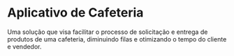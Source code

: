 <h1>Aplicativo de Cafeteria</h1>
<p>Uma solução que visa facilitar o processo de solicitação e entrega de produtos de uma cafeteria, diminuindo filas e otimizando o tempo do cliente e vendedor.</p>